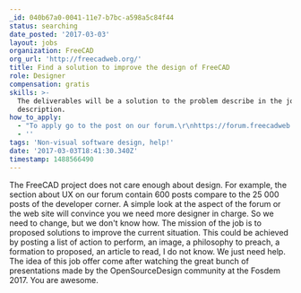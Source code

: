 ```yaml
---
_id: 040b67a0-0041-11e7-b7bc-a598a5c84f44
status: searching
date_posted: '2017-03-03'
layout: jobs
organization: FreeCAD
org_url: 'http://freecadweb.org/'
title: Find a solution to improve the design of FreeCAD
role: Designer
compensation: gratis
skills: >-
  The deliverables will be a solution to the problem describe in the job
  description.
how_to_apply:
  - "To apply go to the post on our forum.\r\nhttps://forum.freecadweb.org/viewtopic.php?f=34&t=21063"
  - ''
tags: 'Non-visual software design, help!'
date: '2017-03-03T18:41:30.340Z'
timestamp: 1488566490
---
```

The FreeCAD project does not care enough about design. For example, the section about UX on our forum contain 600 posts compare to the 25 000 posts of the developer corner. A simple look at the aspect of the forum or the web site will convince you we need more designer in charge.
So we need to change, but we don't know how. The mission of the job is to proposed solutions to improve the current situation. This could be achieved by posting a list of action to perform, an image, a philosophy to preach, a formation to proposed, an article to read, I do not know. We just need help.
The idea of this job offer come after watching the great bunch of presentations made by the OpenSourceDesign community at the Fosdem 2017. You are awesome.
